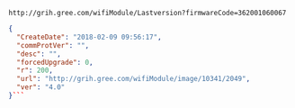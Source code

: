 `http://grih.gree.com/wifiModule/Lastversion?firmwareCode=362001060067`

```json
{
  "CreateDate": "2018-02-09 09:56:17",
  "commProtVer": "",
  "desc": "",
  "forcedUpgrade": 0,
  "r": 200,
  "url": "http://grih.gree.com/wifiModule/image/10341/2049",
  "ver": "4.0"
}```